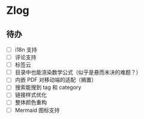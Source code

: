 # Zlog

## 待办

- [ ] i18n 支持
- [ ] 评论支持
- [ ] 标签云
- [ ] 目录中也能渲染数学公式（似乎是悬而未决的难题？）
- [ ] 内嵌 PDF 对移动端的适配（搁置）
- [ ] 搜索能搜到 tag 和 category
- [ ] 链接样式优化
- [ ] 整体颜色重构
- [ ] Mermaid 图标支持
